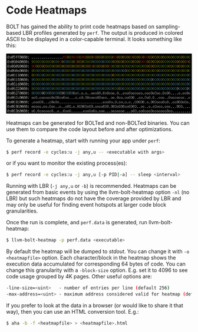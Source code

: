 # Code Heatmaps

BOLT has gained the ability to print code heatmaps based on
sampling-based LBR profiles generated by `perf`. The output is produced
in colored ASCII to be displayed in a color-capable terminal. It looks
something like this:

![](./Heatmap.png)

Heatmaps can be generated for BOLTed and non-BOLTed binaries. You can
use them to compare the code layout before and after optimizations.

To generate a heatmap, start with running your app under `perf`:

```bash
$ perf record -e cycles:u -j any,u -- <executable with args>
```
or if you want to monitor the existing process(es):
```bash
$ perf record -e cycles:u -j any,u [-p PID|-a] -- sleep <interval>
```

Running with LBR (`-j any,u` or `-b`) is recommended. Heatmaps can be generated
from basic events by using the llvm-bolt-heatmap option `-nl` (no LBR) but
such heatmaps do not have the coverage provided by LBR and may only be useful
for finding event hotspots at larger code block granularities.

Once the run is complete, and `perf.data` is generated, run llvm-bolt-heatmap:

```bash
$ llvm-bolt-heatmap -p perf.data <executable>
```

By default the heatmap will be dumped to *stdout*. You can change it
with `-o <heatmapfile>` option. Each character/block in the heatmap
shows the execution data accumulated for corresponding 64 bytes of
code. You can change this granularity with a `-block-size` option.
E.g. set it to 4096 to see code usage grouped by 4K pages.
Other useful options are:

```bash
-line-size=<uint>   - number of entries per line (default 256)
-max-address=<uint> - maximum address considered valid for heatmap (default 4GB)
```

If you prefer to look at the data in a browser (or would like to share
it that way), then you can use an HTML conversion tool. E.g.:

```bash
$ aha -b -f <heatmapfile> > <heatmapfile>.html
```
